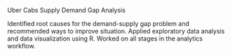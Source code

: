 Uber Cabs Supply Demand Gap Analysis

Identified root causes for the demand-supply gap problem and recommended ways to improve
situation. Applied exploratory data analysis and data visualization using R. Worked on all stages in the
analytics workflow.
